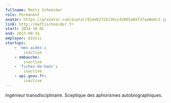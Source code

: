 ```yaml
---
fullname: Matti Schneider
role: Permanent
avatar: https://gravatar.com/avatar/81ee62724136cc42065a0af37aa0edc1.jpg?s=512
link: http://mattischneider.fr
start: 2014-10-01
end: 2017-08-31
employer: dinsic
startups:
    - 'mes-aides':
        inactive
    - embauche:
        inactive
    - 'fiches-de-banc':
        inactive
    - api.gouv.fr:
        inactive
---
```


Ingénieur transdisciplinaire. Sceptique des aphorismes autobiographiques.
